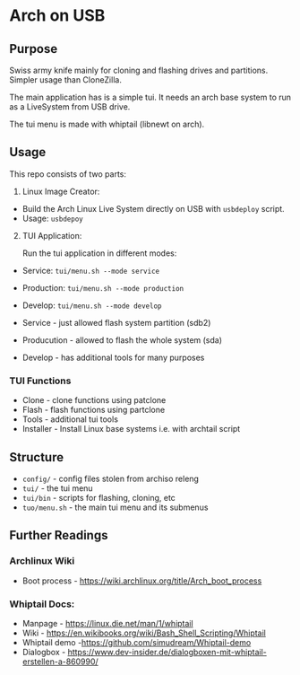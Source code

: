 # Arch on USB

## Purpose
Swiss army knife mainly for cloning and flashing drives and partitions.
Simpler usage than CloneZilla.

The main application has is a simple tui. It needs an arch base system to run as
a LiveSystem from USB drive.

The tui menu is made with whiptail (libnewt on arch).

## Usage

This repo consists of two parts:

1. Linux Image Creator:
- Build the Arch Linux Live System directly on USB with `usbdeploy` script.
- Usage: `usbdepoy`

2. TUI Application:

    Run the tui application in different modes:
- Service:        `tui/menu.sh --mode service`
- Production:     `tui/menu.sh --mode production`
- Develop:        `tui/menu.sh --mode develop`

- Service         - just allowed flash system partition (sdb2)
- Producution     - allowed to flash the whole system (sda)
- Develop         - has additional tools for many purposes

### TUI Functions
- Clone             - clone functions using patclone
- Flash             - flash functions using partclone
- Tools             - additional tui tools 
- Installer         - Install Linux base systems i.e. with archtail script


## Structure 
- `config/`         - config files stolen from archiso releng
- `tui/`            - the tui menu
- `tui/bin`         - scripts for flashing, cloning, etc 
- `tuo/menu.sh`     - the main tui menu and its submenus


## Further Readings

### Archlinux Wiki
- Boot process - https://wiki.archlinux.org/title/Arch_boot_process

### Whiptail Docs:
- Manpage - https://linux.die.net/man/1/whiptail
- Wiki - https://en.wikibooks.org/wiki/Bash_Shell_Scripting/Whiptail
- Whiptail demo -https://github.com/simudream/Whiptail-demo
- Dialogbox - https://www.dev-insider.de/dialogboxen-mit-whiptail-erstellen-a-860990/